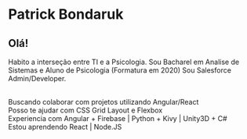 # Patrick Bondaruk

## Olá!

Habito a interseção entre TI e a Psicologia.
Sou Bacharel em Analise de Sistemas e Aluno de Psicologia (Formatura em 2020)
Sou Salesforce Admin/Developer.


 <br/> Buscando colaborar com projetos utilizando Angular/React
 <br/> Posso te ajudar com CSS Grid Layout e Flexbox
 <br/> Experiencia com Angular + Firebase | Python + Kivy | Unity3D + C#
 <br/> Estou aprendendo React | Node.JS
 
 
